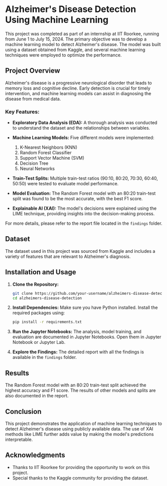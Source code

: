 # Alzheimer's Disease Detection Using Machine Learning

This project was completed as part of an internship at IIT Roorkee, running from June 1 to July 15, 2024. The primary objective was to develop a machine learning model to detect Alzheimer's disease. The model was built using a dataset obtained from Kaggle, and several machine learning techniques were employed to optimize the performance.

## Project Overview

Alzheimer's disease is a progressive neurological disorder that leads to memory loss and cognitive decline. Early detection is crucial for timely intervention, and machine learning models can assist in diagnosing the disease from medical data.

### Key Features:

- **Exploratory Data Analysis (EDA):** A thorough analysis was conducted to understand the dataset and the relationships between variables.
- **Machine Learning Models:** Five different models were implemented:

  1. K-Nearest Neighbors (KNN)
  2. Random Forest Classifier
  3. Support Vector Machine (SVM)
  4. Decision Tree
  5. Neural Networks
- **Train-Test Splits:** Multiple train-test ratios (90:10, 80:20, 70:30, 60:40, 50:50) were tested to evaluate model performance.
- **Model Evaluation:** The Random Forest model with an 80:20 train-test split was found to be the most accurate, with the best F1 score.
- **Explainable AI (XAI):** The model's decisions were explained using the LIME technique, providing insights into the decision-making process.

For more details, please refer to the report file located in the `findings` folder.

## Dataset

The dataset used in this project was sourced from Kaggle and includes a variety of features that are relevant to Alzheimer's diagnosis.

## Installation and Usage

1. **Clone the Repository:**

   ```bash
   git clone https://github.com/your-username/alzheimers-disease-detection.git
   cd alzheimers-disease-detection
   ```
2. **Install Dependencies:**
   Make sure you have Python installed. Install the required packages using:

   ```bash
   pip install -r requirements.txt
   ```
3. **Run the Jupyter Notebooks:**
   The analysis, model training, and evaluation are documented in Jupyter Notebooks. Open them in Jupyter Notebook or Jupyter Lab.
4. **Explore the Findings:**
   The detailed report with all the findings is available in the `findings` folder.

## Results

The Random Forest model with an 80:20 train-test split achieved the highest accuracy and F1 score. The results of other models and splits are also documented in the report.

## Conclusion

This project demonstrates the application of machine learning techniques to detect Alzheimer's disease using publicly available data. The use of XAI methods like LIME further adds value by making the model's predictions interpretable.

## Acknowledgments

- Thanks to IIT Roorkee for providing the opportunity to work on this project.
- Special thanks to the Kaggle community for providing the dataset.
